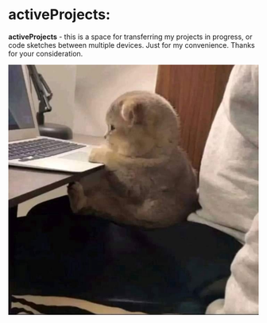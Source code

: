 # activeProjects:

**activeProjects** - this is a space for transferring my projects in progress, or code sketches between multiple devices. Just for my convenience. Thanks for your consideration.

![I'm in the process of:](bg.jpg)
